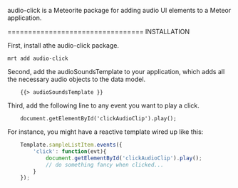 audio-click is a Meteorite package for adding audio UI elements to a Meteor application.  

=================================
 INSTALLATION

First, install athe audio-click package.

````
mrt add audio-click
````

Second, add the audioSoundsTemplate to your application, which adds all the necessary audio objects to the data model.  

````
    {{> audioSoundsTemplate }}
````

Third, add the following line to any event you want to play a click.
````
    document.getElementById('clickAudioClip').play();  
````


For instance, you might have a reactive template wired up like this:

````js
    Template.sampleListItem.events({  
        'click': function(evt){  
            document.getElementById('clickAudioClip').play();  
            // do something fancy when clicked...
        }  
    });  
````
